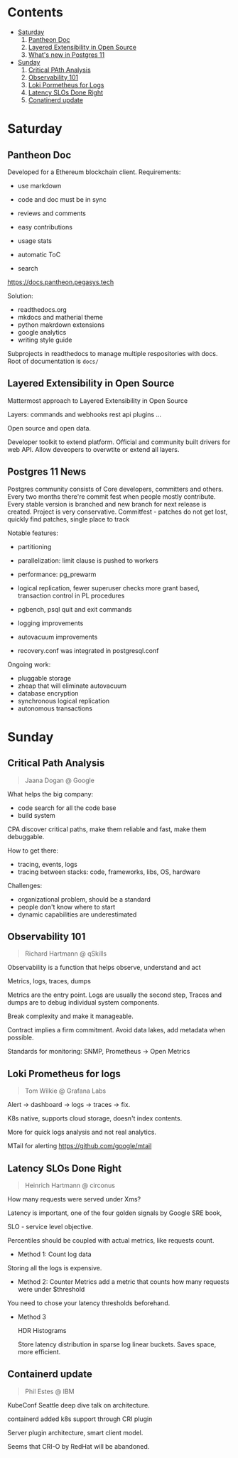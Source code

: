 # Contents
* [Saturday](#saturday)
    1. [Pantheon Doc](#pantheon-doc)
    1. [Layered Extensibility in Open Source](#layered-extensibility-in-open-source)
    1. [What's new in Postgres 11](#postgres-11-news)
* [Sunday](#sunday)
    1. [Critical PAth Analysis](#critical-path-analysis)
    1. [Observability 101](#observability-101)
    1. [Loki Pormetheus for Logs](#loki-prometheus-for-logs)
    1. [Latency SLOs Done Right](#latency-slos-done-right)
    1. [Conatinerd update](#containerd-update)


# Saturday

## Pantheon Doc
Developed for a Ethereum blockchain client.
Requirements:
* use markdown

* code and doc must be in sync

* reviews and comments
* easy contributions
* usage stats
* automatic ToC
* search

https://docs.pantheon.pegasys.tech

Solution:
* readthedocs.org
* mkdocs and matherial theme
* python makrdown extensions
* google analytics
* writing style guide

Subprojects in readthedocs to manage multiple respositories with docs.
Root of documentation is `docs/`


## Layered Extensibility in Open Source

Mattermost approach to Layered Extensibility in Open Source

Layers:
commands and webhooks
rest api
plugins
...

Open source and open data.

Developer toolkit to extend platform.
Official and community built drivers for web API.
Allow deveopers to overwtite or extend all layers.

## Postgres 11 News

Postgres community consists of Core developers, committers and others.
Every two months there're commit fest when people mostly contribute.
Every stable version is branched and new branch for next release is created.
Project is very conservative.
Commitfest - patches do not get lost, quickly find patches, single place to track

Notable features:

* partitioning

* parallelization: limit clause is pushed to workers
* performance: pg_prewarm
* logical replication, fewer superuser checks more grant based, transaction control in PL procedures
* pgbench, psql quit and exit commands
* logging improvements
* autovacuum improvements
* recovery.conf was integrated in postgresql.conf

Ongoing work:
 * pluggable storage
 * zheap that will eliminate autovacuum
 * database encryption
 * synchronous logical replication
 * autonomous transactions

# Sunday

## Critical Path Analysis

> Jaana Dogan @ Google

What helps the big company:

* code search for all the code base
* build system

CPA discover critical paths, make them reliable and fast, make them debuggable.

How to get there:
   * tracing, events, logs
   * tracing between stacks: code, frameworks, libs, OS, hardware

Challenges:
   * organizational problem, should be a standard
   * people don't know where to start
   * dynamic capabilities are underestimated

## Observability 101

> Richard Hartmann @ qSkills

Observability is a function that helps observe, understand and act

Metrics, logs, traces, dumps

Metrics are the entry point.
Logs are usually the second step, Traces and dumps are to debug individual system components.

Break complexity and make it manageable.

Contract implies a firm commitment.
Avoid data lakes, add metadata when possible.

Standards for monitoring: SNMP, Prometheus -> Open Metrics

## Loki Prometheus for logs

> Tom Wilkie @ Grafana Labs

Alert -> dashboard -> logs -> traces -> fix.

K8s native, supports cloud storage, doesn't index contents.

More for quick logs analysis and not real analytics.

MTail for alerting https://github.com/google/mtail

## Latency SLOs Done Right

> Heinrich Hartmann @ circonus

How many requests were served under Xms?

Latency is important, one of the four golden signals by Google SRE book,

SLO - service level objective.

Percentiles should be coupled with actual metrics, like requests count.

* Method 1:
Count log data

Storing all the logs is expensive.


* Method 2:
Counter Metrics
add a metric that counts how many requests were under $threshold

You need to chose your latency thresholds beforehand.

* Method 3

  HDR Histograms

  Store latency distribution in sparse log linear buckets.
  Saves space, more efficient.

## Containerd update

> Phil Estes @ IBM

KubeConf Seattle deep dive talk on architecture.

containerd added k8s support through CRI plugin

Server plugin architecture, smart client model.

Seems that CRI-O by RedHat will be abandoned.

